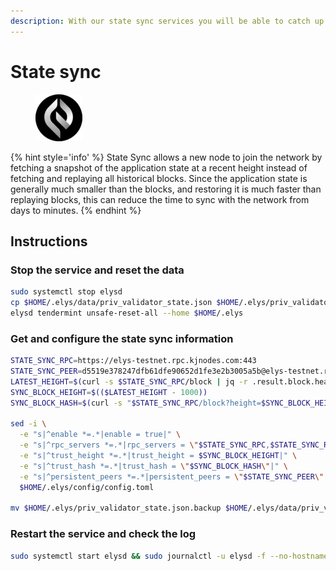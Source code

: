 ```yaml
---
description: With our state sync services you will be able to catch up latest chain block in matter of minutes
---
```


# State sync

<figure><img src="https://raw.githubusercontent.com/kj89/cosmos-images/main/logos/elys.png" alt=""><figcaption></figcaption></figure>

{% hint style='info' %}
State Sync allows a new node to join the network by fetching a snapshot of the application state 
at a recent height instead of fetching and replaying all historical blocks. Since the 
application state is generally much smaller than the blocks, and restoring it is much 
faster than replaying blocks, this can reduce the time to sync with the network from days to minutes.
{% endhint %}

## Instructions

### Stop the service and reset the data

```bash
sudo systemctl stop elysd
cp $HOME/.elys/data/priv_validator_state.json $HOME/.elys/priv_validator_state.json.backup
elysd tendermint unsafe-reset-all --home $HOME/.elys
```

### Get and configure the state sync information

```bash
STATE_SYNC_RPC=https://elys-testnet.rpc.kjnodes.com:443
STATE_SYNC_PEER=d5519e378247dfb61dfe90652d1fe3e2b3005a5b@elys-testnet.rpc.kjnodes.com:53656
LATEST_HEIGHT=$(curl -s $STATE_SYNC_RPC/block | jq -r .result.block.header.height)
SYNC_BLOCK_HEIGHT=$(($LATEST_HEIGHT - 1000))
SYNC_BLOCK_HASH=$(curl -s "$STATE_SYNC_RPC/block?height=$SYNC_BLOCK_HEIGHT" | jq -r .result.block_id.hash)

sed -i \
  -e "s|^enable *=.*|enable = true|" \
  -e "s|^rpc_servers *=.*|rpc_servers = \"$STATE_SYNC_RPC,$STATE_SYNC_RPC\"|" \
  -e "s|^trust_height *=.*|trust_height = $SYNC_BLOCK_HEIGHT|" \
  -e "s|^trust_hash *=.*|trust_hash = \"$SYNC_BLOCK_HASH\"|" \
  -e "s|^persistent_peers *=.*|persistent_peers = \"$STATE_SYNC_PEER\"|" \
  $HOME/.elys/config/config.toml

mv $HOME/.elys/priv_validator_state.json.backup $HOME/.elys/data/priv_validator_state.json
```



### Restart the service and check the log

```bash
sudo systemctl start elysd && sudo journalctl -u elysd -f --no-hostname -o cat
```
